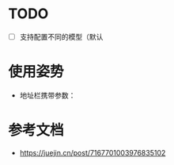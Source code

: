# TODO

- [ ] 支持配置不同的模型（默认

# 使用姿势
* 地址栏携带参数：

# 参考文档

- https://juejin.cn/post/7167701003976835102

